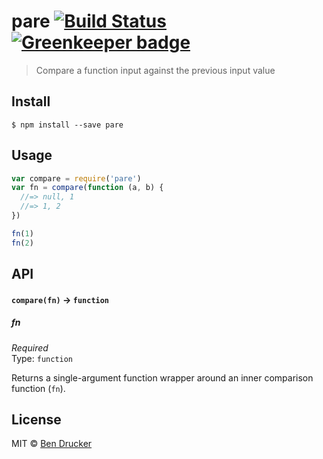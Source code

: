 # pare [![Build Status](https://travis-ci.org/bendrucker/pare.svg?branch=master)](https://travis-ci.org/bendrucker/pare) [![Greenkeeper badge](https://badges.greenkeeper.io/bendrucker/pare.svg)](https://greenkeeper.io/)

> Compare a function input against the previous input value


## Install

```
$ npm install --save pare
```


## Usage

```js
var compare = require('pare')
var fn = compare(function (a, b) {
  //=> null, 1
  //=> 1, 2   
})

fn(1)
fn(2)
```

## API

#### `compare(fn)` -> `function`

##### fn

*Required*  
Type: `function`

Returns a single-argument function wrapper around an inner comparison function (`fn`). 


## License

MIT © [Ben Drucker](http://bendrucker.me)
